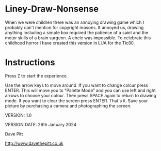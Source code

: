 # Liney-Draw-Nonsense

When we were children there was an annoying drawing game which I probably can't mention for copyright reasons. It annoyed us, drawing anything including a simple box required the patience of a saint and the motor skills of a brain surgeon. A circle was impossible.
To celebrate this childhood horror I have created this version in LUA for the Tic80.

# Instructions

Press Z to start the experience.

Use the arrow keys to move around. If you want to change colour press ENTER. This will move you to "Palette Mode" and you can use left and right arrows to choose your colour. Then press SPACE again to return to drawing mode. If you want to clear the screen press ENTER. That's it. Save your picture by purchasing a camera and photographing the screen. 

VERSION: 1.0

VERSION DATE: 29th January 2024

Dave Pitt

http://www.davethepitt.co.uk 


